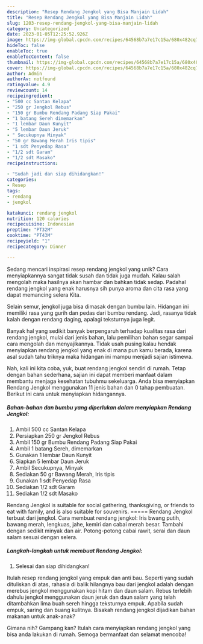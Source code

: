 ```yaml
---
description: "Resep Rendang Jengkol yang Bisa Manjain Lidah"
title: "Resep Rendang Jengkol yang Bisa Manjain Lidah"
slug: 1203-resep-rendang-jengkol-yang-bisa-manjain-lidah
category: Uncategorized
date: 2023-01-05T12:25:52.926Z
image: https://img-global.cpcdn.com/recipes/64568b7a7e17c15a/680x482cq70/rendang-jengkol-foto-resep-utama.jpg
hideToc: false
enableToc: true
enableTocContent: false
thumbnail: https://img-global.cpcdn.com/recipes/64568b7a7e17c15a/680x482cq70/rendang-jengkol-foto-resep-utama.jpg
cover: https://img-global.cpcdn.com/recipes/64568b7a7e17c15a/680x482cq70/rendang-jengkol-foto-resep-utama.jpg
author: Admin
authorAv: notfound
ratingvalue: 4.9
reviewcount: 14
recipeingredient:
- "500 cc Santan Kelapa"
- "250 gr Jengkol Rebus"
- "150 gr Bumbu Rendang Padang Siap Pakai"
- "1 batang Sereh dimemarkan"
- "1 lembar Daun Kunyit"
- "5 lembar Daun Jeruk"
- " Secukupnya Minyak"
- "50 gr Bawang Merah Iris tipis"
- "1 sdt Penyedap Rasa"
- "1/2 sdt Garam"
- "1/2 sdt Masako"
recipeinstructions:

- "Sudah jadi dan siap dihidangkan!"
categories:
- Resep
tags:
- rendang
- jengkol

katakunci: rendang jengkol 
nutrition: 120 calories
recipecuisine: Indonesian
preptime: "PT32M"
cooktime: "PT43M"
recipeyield: "1"
recipecategory: Dinner

---
```





Sedang mencari inspirasi resep rendang jengkol yang unik? Cara menyiapkannya sangat tidak susah dan tidak juga mudah. Kalau salah mengolah maka hasilnya akan hambar dan bahkan tidak sedap. Padahal rendang jengkol yang enak harusnya sih punya aroma dan cita rasa yang dapat memancing selera Kita.





Selain semur, jengkol juga bisa dimasak dengan bumbu lain. Hidangan ini memiliki rasa yang gurih dan pedas dari bumbu rendang. Jadi, rasanya tidak kalah dengan rendang daging, apalagi teksturnya juga legit.

Banyak hal yang sedikit banyak berpengaruh terhadap kualitas rasa dari rendang jengkol, mulai dari jenis bahan, lalu pemilihan bahan segar sampai cara mengolah dan menyajikannya. Tidak usah pusing kalau hendak menyiapkan rendang jengkol yang enak di mana pun kamu berada, karena asal sudah tahu triknya maka hidangan ini mampu menjadi sajian istimewa.






Nah, kali ini kita coba, yuk, buat rendang jengkol sendiri di rumah. Tetap dengan bahan sederhana, sajian ini dapat memberi manfaat dalam membantu menjaga kesehatan tubuhmu sekeluarga. Anda bisa menyiapkan Rendang Jengkol menggunakan 11 jenis bahan dan 0 tahap pembuatan. Berikut ini cara untuk menyiapkan hidangannya.

<!--inarticleads1-->

##### Bahan-bahan dan bumbu yang diperlukan dalam menyiapkan Rendang Jengkol:

1. Ambil 500 cc Santan Kelapa
1. Persiapkan 250 gr Jengkol Rebus
1. Ambil 150 gr Bumbu Rendang Padang Siap Pakai
1. Ambil 1 batang Sereh, dimemarkan
1. Gunakan 1 lembar Daun Kunyit
1. Siapkan 5 lembar Daun Jeruk
1. Ambil  Secukupnya, Minyak
1. Sediakan 50 gr Bawang Merah, Iris tipis
1. Gunakan 1 sdt Penyedap Rasa
1. Sediakan 1/2 sdt Garam
1. Sediakan 1/2 sdt Masako


Rendang Jengkol is suitable for social gathering, thanksgiving, or friends to eat with family, and is also suitable for souvenirs. ===== Rendang Jengkol terbuat dari jengkol. Cara membuat rendang jengkol: Iris bwang putih, bawang merah, lengkuas, jahe, kemiri dan cabai merah besar. Tambahi dengan sedikit minyak dan air. Potong-potong cabai rawit, serai dan daun salam sesuai dengan selera. 

<!--inarticleads2-->

##### Langkah-langkah untuk membuat Rendang Jengkol:


1. Selesai dan siap dihidangkan!

Itulah resep rendang jengkol yang empuk dan anti bau. Seperti yang sudah dituliskan di atas, rahasia di balik hilangnya bau dari jengkol adalah dengan merebus jengkol menggunakan kopi hitam dan daun salam. Rebus terlebih dahulu jengkol menggunakan daun jeruk dan daun salam yang telah ditambahkan lima buah sereh hingga teksturnya empuk. Apabila sudah empuk, saring dan buang kulitnya. Bisakah rendang jengkol dijadikan bahan makanan untuk anak-anak? 

Gimana nih? Gampang kan? Itulah cara menyiapkan rendang jengkol yang bisa anda lakukan di rumah. Semoga bermanfaat dan selamat mencoba!
